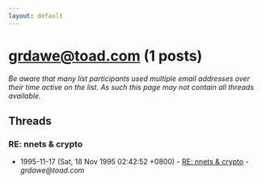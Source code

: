 ```yaml
---
layout: default
---
```


# grdawe@toad.com (1 posts)

_Be aware that many list participants used multiple email addresses over their time active on the list. As such this page may not contain all threads available._

## Threads

### RE: nnets & crypto
+ 1995-11-17 (Sat, 18 Nov 1995 02:42:52 +0800) - [RE: nnets & crypto](/archive/1995/11/9d486ebebe9b631671893b9a7d4898c376fa005c75b2c8fbd676a8510510a1c3) - _grdawe@toad.com_

